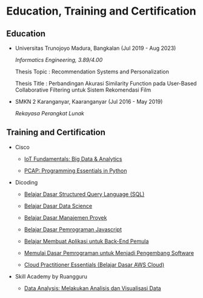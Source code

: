 # Education, Training and Certification

## **Education**

- Universitas Trunojoyo Madura, Bangkalan (Jul 2019 - Aug 2023)

  *Informatics Engineering, 3.89/4.00*

  Thesis Topic : Recommendation Systems and Personalization

  Thesis Title : Perbandingan Akurasi Similarity Function pada User-Based Collaborative Filtering untuk Sistem Rekomendasi Film

- SMKN 2 Karanganyar, Kaaranganyar (Jul 2016 - May 2019)

  *Rekayasa Perangkat Lunak*

## **Training and Certification**

- Cisco

  - [IoT Fundamentals: Big Data & Analytics](https://drive.google.com/file/d/1bQgb_VeZ5CApVB5n_jE2HkpUZOX5oxA2/view)

  - [PCAP: Programming Essentials in Python](https://drive.google.com/file/d/1kgi4U7EYvfV442OgtNH7hJ6pE6Oli0us/view)

- Dicoding
  - [Belajar Dasar Structured Query Language (SQL)](https://www.dicoding.com/certificates/JLX1DEQD5Z72)
  
  - [Belajar Dasar Data Science](https://www.dicoding.com/certificates/0LZ0Q9W2QZ65)
  
  - [Belajar Dasar Manajemen Proyek](https://www.dicoding.com/certificates/1RXY67181ZVM)
  
  - [Belajar Dasar Pemrograman Javascript](https://www.dicoding.com/certificates/ERZRG7K1NPYV)
  
  - [Belajar Membuat Aplikasi untuk Back-End Pemula](https://www.dicoding.com/certificates/N9ZO6LDW6XG5)
  
  - [Memulai Dasar Pemrograman untuk Menjadi Pengembang Software](https://www.dicoding.com/certificates/81P236W2NXOY)
  
  - [Cloud Practitioner Essentials (Belajar Dasar AWS Cloud)](https://www.dicoding.com/certificates/JLX13EVM5P72)
  
- Skill Academy by Ruangguru
  - [Data Analysis: Melakukan Analisis dan Visualisasi Data](https://img-certificate.ruangguru.com/ASHURIR989BIHJKK/CERT-G8N1SEWV.jpg)
